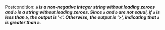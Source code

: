 Postcondition: ***`a` is a non-negative integer string without leading zeroes and `b` is a string without leading zeroes. Since `a` and `b` are not equal, if `a` is less than `b`, the output is '<'. Otherwise, the output is '>', indicating that `a` is greater than `b`.***
